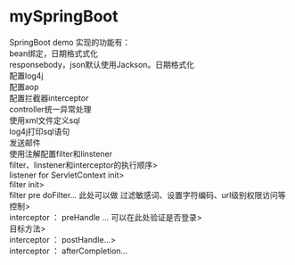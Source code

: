 # mySpringBoot
SpringBoot demo
实现的功能有：
<br>
bean绑定，日期格式式化<br>
responsebody，json默认使用Jackson。日期格式化<br>
配置log4j<br>
配置aop<br>
配置拦截器interceptor<br>
controller统一异常处理<br>
使用xml文件定义sql<br>
log4j打印sql语句<br>
发送邮件<br>
使用注解配置filter和linstener<br>
filter、linstener和interceptor的执行顺序><br>
listener for ServletContext init><br>
filter init><br>
filter pre doFilter... 此处可以做 过滤敏感词、设置字符编码、url级别权限访问等控制><br>
interceptor ： preHandle ... 可以在此处验证是否登录><br>
目标方法><br>
interceptor ： postHandle...><br>
interceptor ： afterCompletion...

